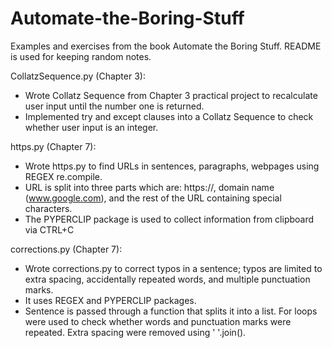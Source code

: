 # Automate-the-Boring-Stuff
Examples and exercises from the book Automate the Boring Stuff. README is used for keeping random notes.

CollatzSequence.py (Chapter 3):
- Wrote Collatz Sequence from Chapter 3 practical project to recalculate user input until the number one is returned.
- Implemented try and except clauses into a Collatz Sequence to check whether user input is an integer.

https.py (Chapter 7):
- Wrote https.py to find URLs in sentences, paragraphs, webpages using REGEX re.compile.
- URL is split into three parts which are: https://, domain name (www.google.com), and the rest of the URL containing special characters.
- The PYPERCLIP package is used to collect information from clipboard via CTRL+C 

corrections.py (Chapter 7):
- Wrote corrections.py to correct typos in a sentence; typos are limited to extra spacing, accidentally repeated words, and multiple punctuation marks.
- It uses REGEX and PYPERCLIP packages.
- Sentence is passed through a function that splits it into a list. For loops were used to check whether words and punctuation marks were repeated. Extra spacing were removed using ' '.join().
